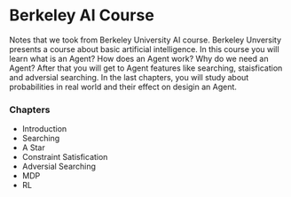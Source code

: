 # Berkeley AI Course

Notes that we took from Berkeley University AI course. Berkeley Unversity presents a course about basic artificial intelligence. In this course
you will learn what is an Agent? How does an Agent work? Why do we need an Agent? 
After that you will get to Agent features like searching, staisfication and adversial searching. 
In the last chapters, you will study about probabilities in real world and their effect on desigin an Agent.

### Chapters

- Introduction
- Searching
- A Star
- Constraint Satisfication
- Adversial Searching
- MDP
- RL
